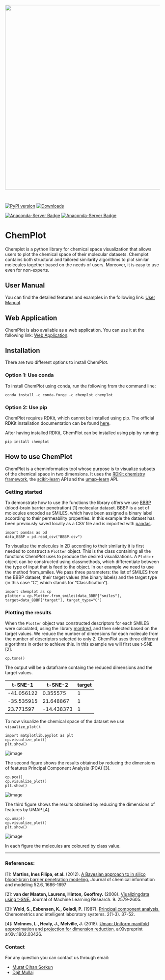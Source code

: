 <p align="center">
  <img width="600" src="https://raw.githubusercontent.com/mcsorkun/ChemPlot/main/docs/logo_chemplot.png">
</p>
<br />

[![PyPI version](https://badge.fury.io/py/chemplot.svg)](https://badge.fury.io/py/chemplot)  [![Downloads](https://pepy.tech/badge/chemplot/month)](https://pepy.tech/project/chemplot)

[![Anaconda-Server Badge](https://anaconda.org/chemplot/chemplot/badges/version.svg)](https://anaconda.org/chemplot/chemplot) [![Anaconda-Server Badge](https://anaconda.org/chemplot/chemplot/badges/downloads.svg)](https://anaconda.org/chemplot/chemplot)


# ChemPlot

Chemplot is a python library for chemical space visualization that allows users to plot the chemical space of their molecular datasets. Chemplot contains both structural and tailored similarity algorithms to plot similar molecules together based on the needs of users. Moreover, it is easy to use even for non-experts.

## User Manual

You can find the detailed features and examples in the following link: [User Manual](https://chemplot.readthedocs.io/en/latest/).

## Web Application

ChemPlot is also available as a web application. You can use it at the following link: [Web Application](https://share.streamlit.io/mcsorkun/chemplot-web/main/web_app_chemplot.py).

## Installation

There are two different options to install ChemPlot.

### Option 1: Use conda

To install ChemPlot using conda, run the following from the command line:

    conda install -c conda-forge -c chemplot chemplot

### Option 2: Use pip

ChemPlot requires RDKit, which cannot be installed using pip. The
official RDKit installation documentation can be found
[here](http://www.rdkit.org/docs/Install.html).

After having installed RDKit, ChemPlot can be installed using pip by
running:

    pip install chemplot
    
## How to use ChemPlot

ChemPlot is a cheminformatics tool whose purpose is to visualize subsets
of the chemical space in two dimensions. It uses the [RDKit chemistry
framework](http://www.rdkit.org), the
[scikit-learn](http://scikit-learn.org/stable/index.html) API and the
[umap-learn](https://github.com/lmcinnes/umap) API.

### Getting started

To demonstrate how to use the functions the library offers we use
[BBBP](https://github.com/mcsorkun/ChemPlot/blob/main/tests/test_data/C_2039_BBBP_2.csv) (blood-brain barrier penetration) [1] molecular dataset. BBBP is a
set of molecules encoded as SMILES, which have been assigned a binary
label according to their permeability properties. In this example the
dataset has been previously saved locally as a CSV file and is imported
with [pandas](https://pandas.pydata.org/pandas-docs/stable/index.html).

``` {.sourceCode .python3}
import pandas as pd
data_BBBP = pd.read_csv("BBBP.csv")
```

To visualize the molecules in 2D according to their similarity it is
first needed to construct a `Plotter` object. This is the class
containing all the functions ChemPlot uses to produce the desired
visualizations. A `Plotter` object can be constructed using
classmethods, which differentiate between the type of input that is feed
to the object. In our example we need to use the method from\_smiles. We
pass three parameters: the list of SMILES from the BBBP dataset, their
target values (the binary labels) and the target type (in this case “C”,
which stands for “Classification”).

``` {.sourceCode .python3}
import chemplot as cp
plotter = cp.Plotter.from_smiles(data_BBBP["smiles"], target=data_BBBP["target"], target_type="C")
```

### Plotting the results

When the `Plotter` object was constructed descriptors for each SMILES
were calculated, using the library
[mordred](http://mordred-descriptor.github.io/documentation/v0.1.0/introduction.html),
and then selected based on the target values. We reduce the number of 
dimensions for each molecule from the number of descriptors selected to only 2. 
ChemPlot uses three different algorithms in order to achieve this. 
In this example we will first use t-SNE [2].

``` {.sourceCode .python3}
cp.tsne()
```

The output will be a dataframe containg the reduced dimensions and the target values.

| t-SNE-1          | t-SNE-2          | target           |
|------------------|------------------|------------------|
| -41.056122       | 0.355575         | 1                |
| -35.535915       | 21.648867        | 1                |
| 23.771597        | -14.438373       | 1                |

To now visualize the chemical space of the dataset we use `visualize_plot()`.

``` {.sourceCode .python3}
import matplotlib.pyplot as plt
cp.visualize_plot()
plt.show()
```

![image](https://raw.githubusercontent.com/mcsorkun/ChemPlot/main/docs/user_manual/images/gs_tsne.png)

The second figure shows the results obtained by reducing the dimensions 
of features Principal Component Analysis (PCA) [3].

``` {.sourceCode .python3}
cp.pca()
cp.visualize_plot()
plt.show()
```

![image](https://raw.githubusercontent.com/mcsorkun/ChemPlot/main/docs/user_manual/images/gs_pca.png)

The third figure shows the results obtained by reducing the dimensions
of features by UMAP [4].

``` {.sourceCode .python3}
cp.umap()
cp.visualize_plot()
plt.show()
```

![image](https://raw.githubusercontent.com/mcsorkun/ChemPlot/main/docs/user_manual/images/gs_umap.png)

In each figure the molecules are coloured by class value.

* * * * *

<h3>
References:

</h3>

[1]: **Martins, Ines Filipa, et al.** (2012). [A Bayesian approach to
    in silico blood-brain barrier penetration
    modeling.](https://pubmed.ncbi.nlm.nih.gov/22612593/) Journal of
    chemical information and modeling 52.6, 1686-1697

[2]: **van der Maaten, Laurens, Hinton, Geoffrey.** (2008).
    [Viualizingdata using
    t-SNE.](https://www.jmlr.org/papers/volume9/vandermaaten08a/vandermaaten08a.pdf?fbclid=IwAR0Bgg1eA5TFmqOZeCQXsIoL6PKrVXUFaskUKtg6yBhVXAFFvZA6yQiYx-M)
    Journal of Machine Learning Research. 9. 2579-2605.
    
[3]: **Wold, S., Esbensen, K., Geladi, P.** (1987). [Principal
    component
    analysis.](https://www.sciencedirect.com/science/article/abs/pii/0169743987800849)
    Chemometrics and intelligent laboratory systems. 2(1-3). 37-52.

[4]: **McInnes, L., Healy, J., Melville, J.** (2018). [Umap: Uniform
    manifold approximation and projection for dimension
    reduction.](https://arxiv.org/abs/1802.03426) arXivpreprint
    arXiv:1802.03426.
    
### Contact

For any question you can contact us through email:

- [Murat Cihan Sorkun](mailto:mcsorkun@gmail.com)
- [Dajt Mullaj](mailto:dajt.mullai@gmail.com)


